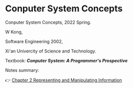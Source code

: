 # Conputer System Concepts 
Conputer System Concepts, 2022 Spring.

W Kong,

Software Engineering 2002,

Xi'an Univercity of Science and Technology.

Textbook: ***Conputer System: A Programmer's Prospective***


Notes summary:

👉 [Chapter 2 Representing and Manipulating Information](https://github.com/weirui-kong/reading-minutes/blob/main/Computer%20Systems/Chapter%202%20Representing%20and%20Manipulating%20Information.md)